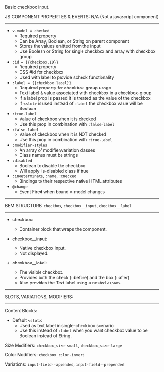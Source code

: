 Basic checkbox input.
 
JS COMPONENT PROPERTIES & EVENTS: N/A (Not a javascript component)
___

* `v-model = checked`
  * Required property 
  * Can be Array, Boolean, or String on parent component   
  * Stores the values emitted from the input
  * Use Boolean or String for single checkbox and array with checkbox group
* `:id = {{checkbox.ID}}`
  * Required property 
  * CSS #id for checkbox
  * Used with label to provide scheck functionality 
* `:label = {{checkbox.label}}`
  * Required property for checkbox-group usage   
  * Text label & value associated with checkbox in a checkbox-group 
  * If a label prop is passed it is treated as the value of the checkbox
  * If `<slot>` is used instead of `:label` the checkbox value will be Boolean
* `:true-label`
  * Value of checkbox when it is checked
  * Use this prop in combination with `:false-label`
* `:false-label`
  * Value of checkbox when it is NOT checked
  * Use this prop in combination with `:true-label`
* `:modifier-styles`
  * An array of modifier/variation classes 
  * Class names must be strings 
* `:disabled`
  * Boolean to disable the checkbox
  * Will apply .is-disabled class if true 
* `:indeterminate`, `:name`, `:checked`
  * Bindings to their respective native HTML attributes
* `@change`
  * Event Fired when bound v-model changes 

___
BEM STRUCTURE: `checkbox`, `checkbox__input`, `checkbox__label`
___

* checkbox:
  * Container block that wraps the component.

* checkbox__input:
  * Native checkbox input. 
  * Not displayed.

* checkbox__label:
  * The visible checkbox. 
  * Provides both the check (::before) and the box (::after)
  * Also provides the Text label using a nested `<span>` 

___
SLOTS, VARIATIONS, MODIFIERS:
___

Content Blocks: 
* Default `<slot>`:
  * Used as text label in single-checkbox scenario 
  * Use this instead of `:label` when you want checkbox value to be Boolean instead of String.
 
Size Modifiers: `checkbox_size-small`, `checkbox_size-large` 

Color Modifiers: `checkbox_color-invert`

Variations: `input-field--appended`, `input-field--prepended`



